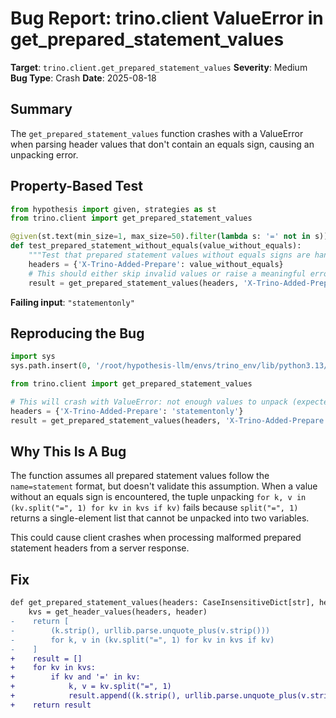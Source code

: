 # Bug Report: trino.client ValueError in get_prepared_statement_values

**Target**: `trino.client.get_prepared_statement_values`
**Severity**: Medium
**Bug Type**: Crash
**Date**: 2025-08-18

## Summary

The `get_prepared_statement_values` function crashes with a ValueError when parsing header values that don't contain an equals sign, causing an unpacking error.

## Property-Based Test

```python
from hypothesis import given, strategies as st
from trino.client import get_prepared_statement_values

@given(st.text(min_size=1, max_size=50).filter(lambda s: '=' not in s))
def test_prepared_statement_without_equals(value_without_equals):
    """Test that prepared statement values without equals signs are handled gracefully."""
    headers = {'X-Trino-Added-Prepare': value_without_equals}
    # This should either skip invalid values or raise a meaningful error
    result = get_prepared_statement_values(headers, 'X-Trino-Added-Prepare')
```

**Failing input**: `"statementonly"`

## Reproducing the Bug

```python
import sys
sys.path.insert(0, '/root/hypothesis-llm/envs/trino_env/lib/python3.13/site-packages')

from trino.client import get_prepared_statement_values

# This will crash with ValueError: not enough values to unpack (expected 2, got 1)
headers = {'X-Trino-Added-Prepare': 'statementonly'}
result = get_prepared_statement_values(headers, 'X-Trino-Added-Prepare')
```

## Why This Is A Bug

The function assumes all prepared statement values follow the `name=statement` format, but doesn't validate this assumption. When a value without an equals sign is encountered, the tuple unpacking `for k, v in (kv.split("=", 1) for kv in kvs if kv)` fails because `split("=", 1)` returns a single-element list that cannot be unpacked into two variables.

This could cause client crashes when processing malformed prepared statement headers from a server response.

## Fix

```diff
def get_prepared_statement_values(headers: CaseInsensitiveDict[str], header: str) -> List[Tuple[str, str]]:
    kvs = get_header_values(headers, header)
-    return [
-        (k.strip(), urllib.parse.unquote_plus(v.strip()))
-        for k, v in (kv.split("=", 1) for kv in kvs if kv)
-    ]
+    result = []
+    for kv in kvs:
+        if kv and '=' in kv:
+            k, v = kv.split("=", 1)
+            result.append((k.strip(), urllib.parse.unquote_plus(v.strip())))
+    return result
```
